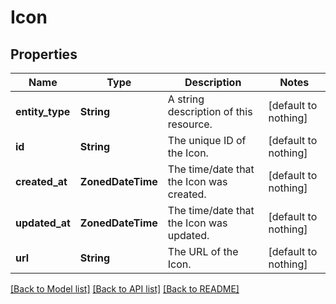 # Icon


## Properties
Name | Type | Description | Notes
------------ | ------------- | ------------- | -------------
**entity_type** | **String** | A string description of this resource. | [default to nothing]
**id** | **String** | The unique ID of the Icon. | [default to nothing]
**created_at** | **ZonedDateTime** | The time/date that the Icon was created. | [default to nothing]
**updated_at** | **ZonedDateTime** | The time/date that the Icon was updated. | [default to nothing]
**url** | **String** | The URL of the Icon. | [default to nothing]


[[Back to Model list]](../README.md#models) [[Back to API list]](../README.md#api-endpoints) [[Back to README]](../README.md)


